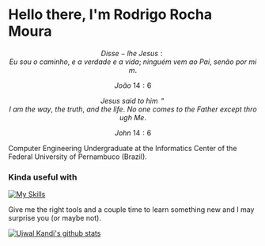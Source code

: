 # Hello there, I'm Rodrigo Rocha Moura

$$ Disse-lhe \ Jesus: Eu\  sou\  o\  caminho, \ e\  a\  verdade\  e\  a\  vida;\  ninguém\  vem\  ao\  Pai,\  senão\  por\  mim. $$

$$ João\  14:6 $$

$$ Jesus\ said\ to\ him\,\ “I\ am\ the\ way,\ the\ truth,\ and\ the\ life.\ No\ one\ comes\ to\ the\ Father\ except\ through\ Me. $$

$$ John\  14:6 $$

Computer Engineering Undergraduate at the Informatics Center of the Federal University of Pernambuco (Brazil).

### Kinda useful with 

[![My Skills](https://skillicons.dev/icons?i=py,git,java)](https://skillicons.dev)

Give me the right tools and a couple time to learn something new and I may surprise you (or maybe not).

[![Ujwal Kandi's github stats](https://github-readme-stats-ujwalkandi.vercel.app/api?username=rormoura&count_private=true&show_icons=true&theme=blue-green&hide=stars&hide_rank=false&include_all_commits=true)](https://github.com/rormoura?tab=repositories)&nbsp;&nbsp;
